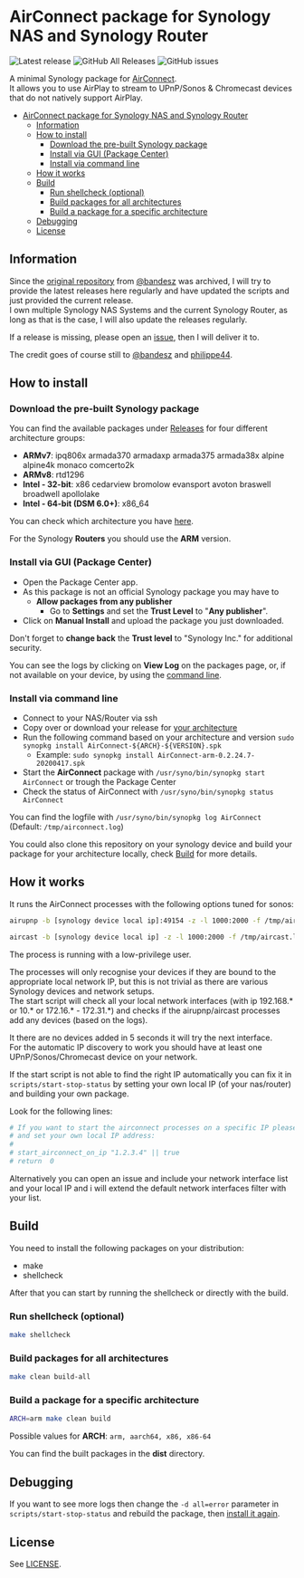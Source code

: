 # AirConnect package for Synology NAS and Synology Router

![Latest release](https://img.shields.io/github/v/release/eizedev/AirConnect-Synology) ![GitHub All Releases](https://img.shields.io/github/downloads/eizedev/AirConnect-Synology/total) ![GitHub issues](https://img.shields.io/github/issues-raw/eizedev/AirConnect-Synology)

A minimal Synology package for [AirConnect](https://github.com/philippe44/AirConnect).  
It allows you to use AirPlay to stream to UPnP/Sonos & Chromecast devices that do not natively support AirPlay.

- [AirConnect package for Synology NAS and Synology Router](#airconnect-package-for-synology-nas-and-synology-router)
  - [Information](#information)
  - [How to install](#how-to-install)
    - [Download the pre-built Synology package](#download-the-pre-built-synology-package)
    - [Install via GUI (Package Center)](#install-via-gui-package-center)
    - [Install via command line](#install-via-command-line)
  - [How it works](#how-it-works)
  - [Build](#build)
    - [Run shellcheck (optional)](#run-shellcheck-optional)
    - [Build packages for all architectures](#build-packages-for-all-architectures)
    - [Build a package for a specific architecture](#build-a-package-for-a-specific-architecture)
  - [Debugging](#debugging)
  - [License](#license)

## Information

Since the [original repository](https://github.com/bandesz/AirConnect-Synology) from [@bandesz](https://github.com/bandesz) was archived, I will try to provide the latest releases here regularly and have updated the scripts and just provided the current release.  
I own multiple Synology NAS Systems and the current Synology Router, as long as that is the case, I will also update the releases regularly.

If a release is missing, please open an [issue](https://github.com/eizedev/AirConnect-Synology/issues), then I will deliver it to.

The credit goes of course still to [@bandesz](https://github.com/bandesz) and [philippe44](https://github.com/philippe44).  

## How to install

### Download the pre-built Synology package

You can find the available packages under [Releases](https://github.com/eizedev/AirConnect-Synology/releases) for four different architecture groups:

- **ARMv7**: ipq806x armada370 armadaxp armada375 armada38x alpine alpine4k monaco comcerto2k
- **ARMv8**: rtd1296
- **Intel - 32-bit**: x86 cedarview bromolow evansport avoton braswell broadwell apollolake
- **Intel - 64-bit (DSM 6.0+)**: x86_64

You can check which architecture you have [here](https://www.synology.com/en-us/knowledgebase/DSM/tutorial/Compatibility_Peripherals/What_kind_of_CPU_does_my_NAS_have).

For the Synology **Routers** you should use the **ARM** version.

### Install via GUI (Package Center)

- Open the Package Center app.
- As this package is not an official Synology package you may have to
  - **Allow packages from any publisher**
    - Go to **Settings** and set the **Trust Level** to "**Any publisher**".
- Click on **Manual Install** and upload the package you just downloaded.

Don't forget to **change back** the **Trust level** to "Synology Inc." for additional security.

You can see the logs by clicking on **View Log** on the packages page, or, if not available on your device, by using the [command line](#install-via-command-line).  

### Install via command line

- Connect to your NAS/Router via ssh
- Copy over or download your release for [your architecture](#download-the-pre-built-synology-package)
- Run the following command based on your architecture and version `sudo synopkg install AirConnect-${ARCH}-${VERSION}.spk`
  - Example: `sudo synopkg install AirConnect-arm-0.2.24.7-20200417.spk`
- Start the **AirConnect** package with `/usr/syno/bin/synopkg start AirConnect` or trough the Package Center
- Check the status of AirConnect with `/usr/syno/bin/synopkg status AirConnect`

You can find the logfile with `/usr/syno/bin/synopkg log AirConnect` (Default: `/tmp/airconnect.log`)

You could also clone this repository on your synology device and build your package for your architecture locally, check [Build](#build) for more details.

## How it works

It runs the AirConnect processes with the following options tuned for sonos:

```bash
airupnp -b [synology device local ip]:49154 -z -l 1000:2000 -f /tmp/airupnp.log -d all=error -d main=info

aircast -b [synology device local ip] -z -l 1000:2000 -f /tmp/aircast.log -d all=error -d main=info
```

The process is running with a low-privilege user.

The processes will only recognise your devices if they are bound to the appropriate local network IP, but this is not trivial as there are various Synology devices and network setups.  
The start script will check all your local network interfaces (with ip 192.168.* or 10.* or 172.16.* - 172.31.*) and checks if the airupnp/aircast processes add any devices (based on the logs).

It there are no devices added in 5 seconds it will try the next interface.  
For the automatic IP discovery to work you should have at least one UPnP/Sonos/Chromecast device on your network.

If the start script is not able to find the right IP automatically you can fix it in `scripts/start-stop-status` by setting your own local IP (of your nas/router) and building your own package.

Look for the following lines:

```bash
# If you want to start the airconnect processes on a specific IP please uncomment the following lines
# and set your own local IP address:
#
# start_airconnect_on_ip "1.2.3.4" || true
# return  0
```

Alternatively you can open an issue and include your network interface list and your local IP and i will extend the default network interfaces filter with your list.

## Build

You need to install the following packages on your distribution:

- make
- shellcheck

After that you can start by running the shellcheck or directly with the build.

### Run shellcheck (optional)

```bash
make shellcheck
```

### Build packages for all architectures

```bash
make clean build-all
```

### Build a package for a specific architecture

```bash
ARCH=arm make clean build
```

Possible values for **ARCH**: `arm, aarch64, x86, x86-64`

You can find the built packages in the **dist** directory.

## Debugging

If you want to see more logs then change the `-d all=error` parameter in `scripts/start-stop-status` and rebuild the package, then [install it again](#install-via-command-line).

## License

See [LICENSE](https://github.com/philippe44/AirConnect/blob/master/LICENSE).
